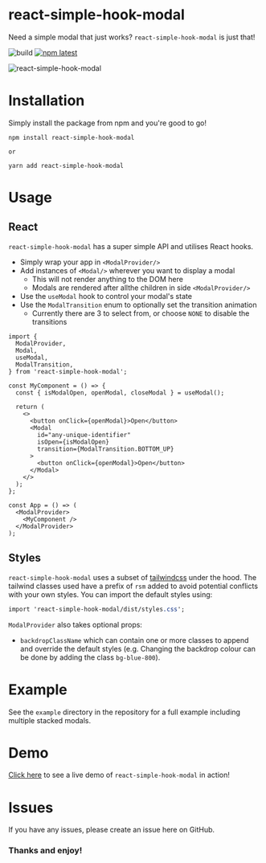 # react-simple-hook-modal

Need a simple modal that just works? `react-simple-hook-modal` is just that!

![build][ci] [![npm latest][npmbadge]][npmlink]

![react-simple-hook-modal][logo]

# Installation

Simply install the package from npm and you're good to go!

```
npm install react-simple-hook-modal

or

yarn add react-simple-hook-modal
```

# Usage

## React

`react-simple-hook-modal` has a super simple API and utilises React hooks.

- Simply wrap your app in `<ModalProvider/>`
- Add instances of `<Modal/>` wherever you want to display a modal
  - This will not render anything to the DOM here
  - Modals are rendered after allthe children in side `<ModalProvider/>`
- Use the `useModal` hook to control your modal's state
- Use the `ModalTransition` enum to optionally set the transition animation
  - Currently there are 3 to select from, or choose `NONE` to disable the transitions

```tsx
import {
  ModalProvider,
  Modal,
  useModal,
  ModalTransition,
} from 'react-simple-hook-modal';

const MyComponent = () => {
  const { isModalOpen, openModal, closeModal } = useModal();

  return (
    <>
      <button onClick={openModal}>Open</button>
      <Modal
        id="any-unique-identifier"
        isOpen={isModalOpen}
        transition={ModalTransition.BOTTOM_UP}
      >
        <button onClick={openModal}>Open</button>
      </Modal>
    </>
  );
};

const App = () => (
  <ModalProvider>
    <MyComponent />
  </ModalProvider>
);
```

## Styles

`react-simple-hook-modal` uses a subset of [tailwindcss][tailwind] under the hood. The tailwind classes used have a prefix of `rsm` added to avoid potential conflicts with your own styles. You can import the default styles using:

```css
import 'react-simple-hook-modal/dist/styles.css';
```

`ModalProvider` also takes optional props:

- `backdropClassName` which can contain one or more classes to append and override the default styles (e.g. Changing the backdrop colour can be done by adding the class `bg-blue-800`).

# Example

See the `example` directory in the repository for a full example including multiple stacked modals.

# Demo

[Click here][demo] to see a live demo of `react-simple-hook-modal` in action!

# Issues

If you have any issues, please create an issue here on GitHub.

### Thanks and enjoy!

[publish]: https://github.com/mbrookson/react-simple-hook-modal/workflows/Publish%20CI/badge.svg?branch=master
[ci]: https://github.com/mbrookson/react-simple-hook-modal/workflows/CI/badge.svg?branch=master
[npmbadge]: https://img.shields.io/npm/v/react-simple-hook-modal.svg
[npmlink]: https://npmjs.org/package/react-simple-hook-modal
[logo]: https://raw.githubusercontent.com/mbrookson/react-simple-hook-modal/master/logo.png
[demo]: https://react-simple-hook-modal.now.sh/
[tailwind]: https://tailwindcss.com/
